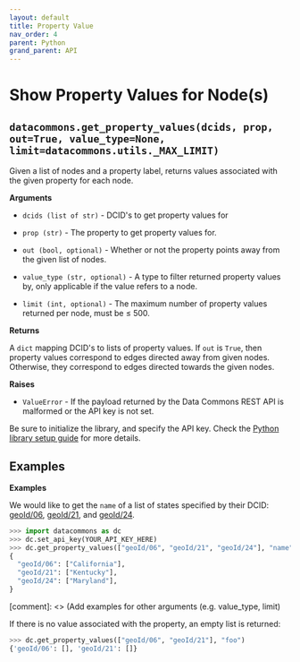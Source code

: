 ```yaml
---
layout: default
title: Property Value
nav_order: 4
parent: Python
grand_parent: API
---
```


# Show Property Values for Node(s)

## `datacommons.get_property_values(dcids, prop, out=True, value_type=None, limit=datacommons.utils._MAX_LIMIT)`

Given a list of nodes and a property label, returns values associated with the
given property for each node.

**Arguments**

*   `dcids (list of str)` - DCID's to get property values for

*   `prop (str)` - The property to get property values for.

*   `out (bool, optional)` - Whether or not the property points away from the given list of nodes.

*   `value_type (str, optional)` - A type to filter returned property values by, only applicable if
    the value refers to a node.

*   `limit (int, optional)` - The maximum number of property values returned per node, must be ≤ 500.

**Returns**

A `dict` mapping DCID's to lists of property values. If `out` is `True`, then
property values correspond to edges directed away from given nodes. Otherwise,
they correspond to edges directed towards the given nodes.

**Raises**

*   `ValueError` - If the payload returned by the Data Commons REST API is malformed or the API key is not set.

Be sure to initialize the library, and specify the API key. Check the [Python library setup guide](/api/python/) for more details.

## Examples

**Examples**

We would like to get the `name` of a list of states specified by their DCID:
[geoId/06](https://datacommons.org/browser/geoId/06),
[geoId/21](https://datacommons.org/browser/geoId/21), and
[geoId/24](https://datacommons.org/browser/geoId/24).

```python
>>> import datacommons as dc
>>> dc.set_api_key(YOUR_API_KEY_HERE)
>>> dc.get_property_values(["geoId/06", "geoId/21", "geoId/24"], "name")
{
  "geoId/06": ["California"],
  "geoId/21": ["Kentucky"],
  "geoId/24": ["Maryland"],
}
```

[comment]: <> (Add examples for other arguments (e.g. value_type, limit)

If there is no value associated with the property, an empty list is returned:

```python
>>> dc.get_property_values(["geoId/06", "geoId/21"], "foo")
{'geoId/06': [], 'geoId/21': []}
```